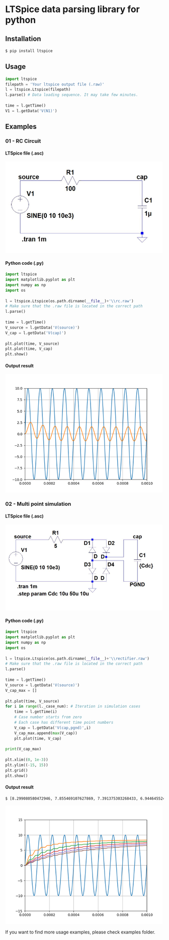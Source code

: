 # LTSpice data parsing library for python

## Installation

```sh
$ pip install ltspice
```

## Usage

```python
import ltspice
filepath = 'Your ltspice output file (.raw)'
l = ltspice.Ltspice(filepath)
l.parse() # Data loading sequence. It may take few minutes.

time = l.getTime()
V1 = l.getData('V(N1)')
```

## Examples

### 01 - RC Circuit

#### LTSpice file (.asc)

<img src="https://github.com/DongHoonPark/ltspice_pytool/blob/master/test/01_RC/rc.JPG?raw=true" width="500">

#### Python code (.py)

```python
import ltspice
import matplotlib.pyplot as plt
import numpy as np
import os

l = ltspice.Ltspice(os.path.dirname(__file__)+'\\rc.raw') 
# Make sure that the .raw file is located in the correct path
l.parse() 

time = l.getTime()
V_source = l.getData('V(source)')
V_cap = l.getData('V(cap)')

plt.plot(time, V_source)
plt.plot(time, V_cap)
plt.show()
```

#### Output result
<img src="https://github.com/DongHoonPark/ltspice_pytool/blob/master/test/01_RC/rc.PNG?raw=true" width="500">

### 02 - Multi point simulation

#### LTSpice file (.asc)
<img src="https://github.com/DongHoonPark/ltspice_pytool/blob/master/test/02_Rectifier/rectifier.JPG?raw=true" width="500">

#### Python code (.py)

```python
import ltspice
import matplotlib.pyplot as plt
import numpy as np
import os

l = ltspice.Ltspice(os.path.dirname(__file__)+'\\rectifier.raw') 
# Make sure that the .raw file is located in the correct path
l.parse() 

time = l.getTime()
V_source = l.getData('V(source)')
V_cap_max = []

plt.plot(time, V_source)
for i in range(l._case_num): # Iteration in simulation cases 
    time = l.getTime(i)
    # Case number starts from zero
    # Each case has different time point numbers
    V_cap = l.getData('V(cap,pgnd)',i)
    V_cap_max.append(max(V_cap))
    plt.plot(time, V_cap)

print(V_cap_max)

plt.xlim((0, 1e-3))
plt.ylim((-15, 15))
plt.grid()
plt.show()

```

#### Output result

```sh
$ [8.299080580472946, 7.855469107627869, 7.391375303268433, 6.944645524024963, 6.529755532741547]

```

<img src="https://github.com/DongHoonPark/ltspice_pytool/blob/master/test/02_Rectifier/rectifier.png?raw=true" width="500">

If you want to find more usage examples, please check examples folder. 

####